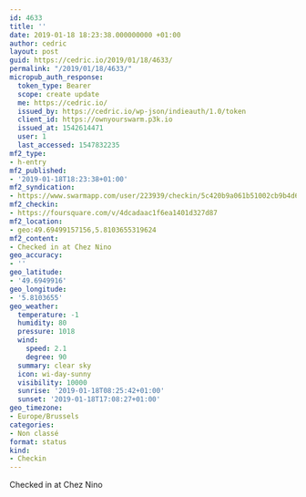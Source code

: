 ```yaml
---
id: 4633
title: ''
date: 2019-01-18 18:23:38.000000000 +01:00
author: cedric
layout: post
guid: https://cedric.io/2019/01/18/4633/
permalink: "/2019/01/18/4633/"
micropub_auth_response:
  token_type: Bearer
  scope: create update
  me: https://cedric.io/
  issued_by: https://cedric.io/wp-json/indieauth/1.0/token
  client_id: https://ownyourswarm.p3k.io
  issued_at: 1542614471
  user: 1
  last_accessed: 1547832235
mf2_type:
- h-entry
mf2_published:
- '2019-01-18T18:23:38+01:00'
mf2_syndication:
- https://www.swarmapp.com/user/223939/checkin/5c420b9a061b51002cb9b4d6
mf2_checkin:
- https://foursquare.com/v/4dcadaac1f6ea1401d327d87
mf2_location:
- geo:49.69499157156,5.8103655319624
mf2_content:
- Checked in at Chez Nino
geo_accuracy:
- ''
geo_latitude:
- '49.6949916'
geo_longitude:
- '5.8103655'
geo_weather:
  temperature: -1
  humidity: 80
  pressure: 1018
  wind:
    speed: 2.1
    degree: 90
  summary: clear sky
  icon: wi-day-sunny
  visibility: 10000
  sunrise: '2019-01-18T08:25:42+01:00'
  sunset: '2019-01-18T17:08:27+01:00'
geo_timezone:
- Europe/Brussels
categories:
- Non classé
format: status
kind:
- Checkin
---
```

Checked in at Chez Nino